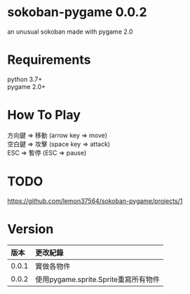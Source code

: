 # sokoban-pygame 0.0.2
an unusual sokoban made with pygame 2.0

# Requirements
python 3.7+  
pygame 2.0+

# How To Play
方向鍵 => 移動 (arrow key => move)  
空白鍵 => 攻擊 (space key => attack)  
ESC => 暫停 (ESC => pause)  

# TODO
https://github.com/lemon37564/sokoban-pygame/projects/1

# Version
| 版本 | 更改紀錄 |
| :--- | :----- |
0.0.1 | 實做各物件  
0.0.2 | 使用pygame.sprite.Sprite重寫所有物件
